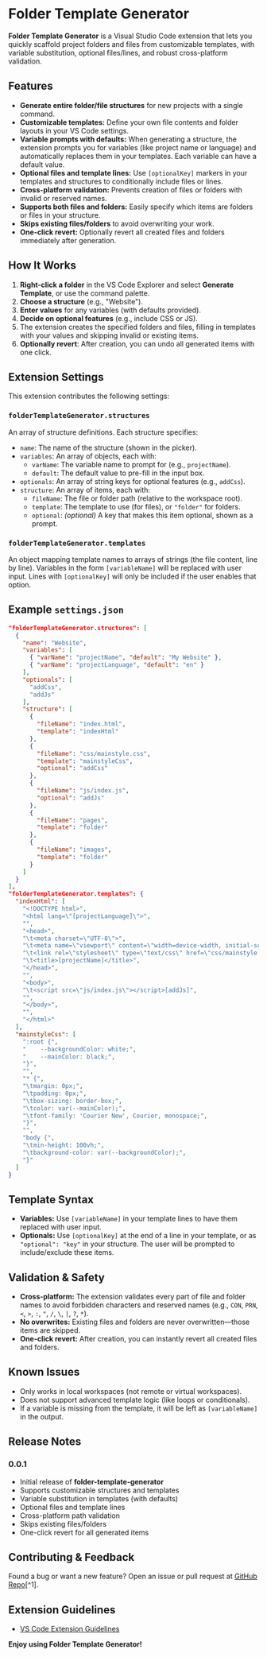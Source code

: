 

# Folder Template Generator

**Folder Template Generator** is a Visual Studio Code extension that lets you quickly scaffold project folders and files from customizable templates, with variable substitution, optional files/lines, and robust cross-platform validation.



## Features

- **Generate entire folder/file structures** for new projects with a single command.
- **Customizable templates:** Define your own file contents and folder layouts in your VS Code settings.
- **Variable prompts with defaults:** When generating a structure, the extension prompts you for variables (like project name or language) and automatically replaces them in your templates. Each variable can have a default value.
- **Optional files and template lines:** Use `[optionalKey]` markers in your templates and structures to conditionally include files or lines.
- **Cross-platform validation:** Prevents creation of files or folders with invalid or reserved names.
- **Supports both files and folders:** Easily specify which items are folders or files in your structure.
- **Skips existing files/folders** to avoid overwriting your work.
- **One-click revert:** Optionally revert all created files and folders immediately after generation.


## How It Works

1. **Right-click a folder** in the VS Code Explorer and select **Generate Template**, or use the command palette.
2. **Choose a structure** (e.g., "Website").
3. **Enter values** for any variables (with defaults provided).
4. **Decide on optional features** (e.g., include CSS or JS).
5. The extension creates the specified folders and files, filling in templates with your values and skipping invalid or existing items.
6. **Optionally revert**: After creation, you can undo all generated items with one click.

## Extension Settings

This extension contributes the following settings:

### `folderTemplateGenerator.structures`

An array of structure definitions. Each structure specifies:

- `name`: The name of the structure (shown in the picker).
- `variables`: An array of objects, each with:
    - `varName`: The variable name to prompt for (e.g., `projectName`).
    - `default`: The default value to pre-fill in the input box.
- `optionals`: An array of string keys for optional features (e.g., `addCss`).
- `structure`: An array of items, each with:
    - `fileName`: The file or folder path (relative to the workspace root).
    - `template`: The template to use (for files), or `"folder"` for folders.
    - `optional`: *(optional)* A key that makes this item optional, shown as a prompt.


### `folderTemplateGenerator.templates`

An object mapping template names to arrays of strings (the file content, line by line).
Variables in the form `[variableName]` will be replaced with user input.
Lines with `[optionalKey]` will only be included if the user enables that option.


## Example `settings.json`

```json
"folderTemplateGenerator.structures": [
  {
    "name": "Website",
    "variables": [
      { "varName": "projectName", "default": "My Website" },
      { "varName": "projectLanguage", "default": "en" }
    ],
    "optionals": [
      "addCss",
      "addJs"
    ],
    "structure": [
      {
        "fileName": "index.html",
        "template": "indexHtml"
      },
      {
        "fileName": "css/mainstyle.css",
        "template": "mainstyleCss",
        "optional": "addCss"
      },
      {
        "fileName": "js/index.js",
        "optional": "addJs"
      },
      {
        "fileName": "pages",
        "template": "folder"
      },
      {
        "fileName": "images",
        "template": "folder"
      }
    ]
  }
],
"folderTemplateGenerator.templates": {
  "indexHtml": [
    "<!DOCTYPE html>",
    "<html lang=\"[projectLanguage]\">",
    "",
    "<head>",
    "\t<meta charset=\"UTF-8\">",
    "\t<meta name=\"viewport\" content=\"width=device-width, initial-scale=1.0\">",
    "\t<link rel=\"stylesheet\" type=\"text/css\" href=\"css/mainstyle.css\">[addCss]",
    "\t<title>[projectName]</title>",
    "</head>",
    "",
    "<body>",
    "\t<script src=\"js/index.js\"></script>[addJs]",
    "",
    "</body>",
    "",
    "</html>"
  ],
  "mainstyleCss": [
    ":root {",
    "    --backgroundColor: white;",
    "    --mainColor: black;",
    "}",
    "",
    "* {",
    "\tmargin: 0px;",
    "\tpadding: 0px;",
    "\tbox-sizing: border-box;",
    "\tcolor: var(--mainColor);",
    "\tfont-family: 'Courier New', Courier, monospace;",
    "}",
    "",
    "body {",
    "\tmin-height: 100vh;",
    "\tbackground-color: var(--backgroundColor);",
    "}"
  ]
}
```

## Template Syntax

- **Variables:**
Use `[variableName]` in your template lines to have them replaced with user input.
- **Optionals:**
Use `[optionalKey]` at the end of a line in your template, or as `"optional": "key"` in your structure.
The user will be prompted to include/exclude these items.

## Validation \& Safety

- **Cross-platform:**
The extension validates every part of file and folder names to avoid forbidden characters and reserved names (e.g., `CON`, `PRN`, `<`, `>`, `:`, `"`, `/`, `\`, `|`, `?`, `*`).
- **No overwrites:**
Existing files and folders are never overwritten—those items are skipped.
- **One-click revert:**
After creation, you can instantly revert all created files and folders.

## Known Issues

- Only works in local workspaces (not remote or virtual workspaces).
- Does not support advanced template logic (like loops or conditionals).
- If a variable is missing from the template, it will be left as `[variableName]` in the output.

## Release Notes

### 0.0.1

- Initial release of **folder-template-generator**
- Supports customizable structures and templates
- Variable substitution in templates (with defaults)
- Optional files and template lines
- Cross-platform path validation
- Skips existing files/folders
- One-click revert for all generated items

## Contributing \& Feedback

Found a bug or want a new feature?
Open an issue or pull request at [GitHub Repo](https://github.com/Qualyyy/vscode-folder-template-generator)[^1].

## Extension Guidelines

- [VS Code Extension Guidelines](https://code.visualstudio.com/api/references/extension-guidelines)

**Enjoy using Folder Template Generator!**